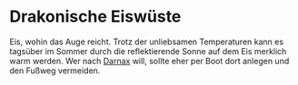 # Drakonische Eiswüste

<p>
Eis, wohin das Auge reicht. Trotz der unliebsamen Temperaturen kann es tagsüber im Sommer durch die reflektierende
Sonne auf dem Eis merklich warm werden. Wer nach <a href="Eternal-Ice-Glacier.md">Darnax</a> will, sollte eher
per Boot dort anlegen und den Fußweg vermeiden.
</p>

